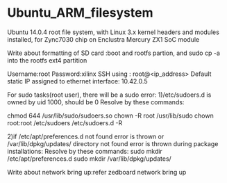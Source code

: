 # Ubuntu_ARM_filesystem
Ubuntu 14.0.4 root file system, with Linux 3.x kernel headers and modules installed, for Zync7030 chip on Enclustra Mercury ZX1 SoC module


Write about formatting of SD card :boot and rootfs partion, and sudo cp -a into the rootfs ext4 partition

Username:root
Password:xilinx
SSH using : root@<ip_address>
Default static IP assigned to ethernet interface: 10.42.0.5

For sudo tasks(root user), there will be a sudo error:
1)/etc/sudoers.d is owned by uid 1000, should be 0
Resolve by these commands:

chmod 644 /usr/lib/sudo/sudoers.so
chown -R root /usr/lib/sudo
chown root:root /etc/sudoers /etc/sudoers.d -R

2)if /etc/apt/preferences.d not found error is thrown or /var/lib/dpkg/updates/ directory not found error is thrown during package installations:
Resolve by these commands: 
sudo mkdir /etc/apt/preferences.d
sudo mkdir /var/lib/dpkg/updates/


Write about network bring up:refer zedboard network bring up
